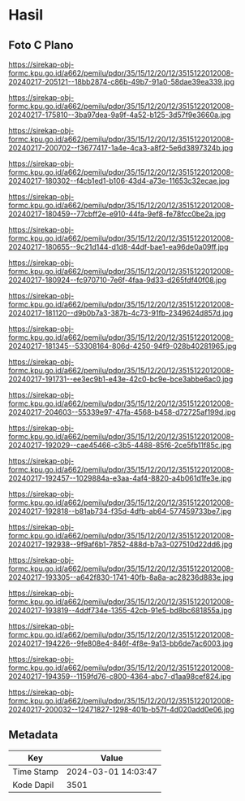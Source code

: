 # Hasil

## Foto C Plano

https://sirekap-obj-formc.kpu.go.id/a662/pemilu/pdpr/35/15/12/20/12/3515122012008-20240217-205121--18bb2874-c86b-49b7-91a0-58dae39ea339.jpg

https://sirekap-obj-formc.kpu.go.id/a662/pemilu/pdpr/35/15/12/20/12/3515122012008-20240217-175810--3ba97dea-9a9f-4a52-b125-3d57f9e3660a.jpg

https://sirekap-obj-formc.kpu.go.id/a662/pemilu/pdpr/35/15/12/20/12/3515122012008-20240217-200702--f3677417-1a4e-4ca3-a8f2-5e6d3897324b.jpg

https://sirekap-obj-formc.kpu.go.id/a662/pemilu/pdpr/35/15/12/20/12/3515122012008-20240217-180302--f4cb1ed1-b106-43d4-a73e-11653c32ecae.jpg

https://sirekap-obj-formc.kpu.go.id/a662/pemilu/pdpr/35/15/12/20/12/3515122012008-20240217-180459--77cbff2e-e910-44fa-9ef8-fe78fcc0be2a.jpg

https://sirekap-obj-formc.kpu.go.id/a662/pemilu/pdpr/35/15/12/20/12/3515122012008-20240217-180655--9c21d144-d1d8-44df-bae1-ea96de0a09ff.jpg

https://sirekap-obj-formc.kpu.go.id/a662/pemilu/pdpr/35/15/12/20/12/3515122012008-20240217-180924--fc970710-7e6f-4faa-9d33-d265fdf40f08.jpg

https://sirekap-obj-formc.kpu.go.id/a662/pemilu/pdpr/35/15/12/20/12/3515122012008-20240217-181120--d9b0b7a3-387b-4c73-91fb-2349624d857d.jpg

https://sirekap-obj-formc.kpu.go.id/a662/pemilu/pdpr/35/15/12/20/12/3515122012008-20240217-181345--53308164-806d-4250-94f9-028b40281965.jpg

https://sirekap-obj-formc.kpu.go.id/a662/pemilu/pdpr/35/15/12/20/12/3515122012008-20240217-191731--ee3ec9b1-e43e-42c0-bc9e-bce3abbe6ac0.jpg

https://sirekap-obj-formc.kpu.go.id/a662/pemilu/pdpr/35/15/12/20/12/3515122012008-20240217-204603--55339e97-47fa-4568-b458-d72725af199d.jpg

https://sirekap-obj-formc.kpu.go.id/a662/pemilu/pdpr/35/15/12/20/12/3515122012008-20240217-192029--cae45466-c3b5-4488-85f6-2ce5fb11f85c.jpg

https://sirekap-obj-formc.kpu.go.id/a662/pemilu/pdpr/35/15/12/20/12/3515122012008-20240217-192457--1029884a-e3aa-4af4-8820-a4b061d1fe3e.jpg

https://sirekap-obj-formc.kpu.go.id/a662/pemilu/pdpr/35/15/12/20/12/3515122012008-20240217-192818--b81ab734-f35d-4dfb-ab64-577459733be7.jpg

https://sirekap-obj-formc.kpu.go.id/a662/pemilu/pdpr/35/15/12/20/12/3515122012008-20240217-192938--9f9af6b1-7852-488d-b7a3-027510d22dd6.jpg

https://sirekap-obj-formc.kpu.go.id/a662/pemilu/pdpr/35/15/12/20/12/3515122012008-20240217-193305--a642f830-1741-40fb-8a8a-ac28236d883e.jpg

https://sirekap-obj-formc.kpu.go.id/a662/pemilu/pdpr/35/15/12/20/12/3515122012008-20240217-193819--4ddf734e-1355-42cb-91e5-bd8bc681855a.jpg

https://sirekap-obj-formc.kpu.go.id/a662/pemilu/pdpr/35/15/12/20/12/3515122012008-20240217-194226--9fe808e4-846f-4f8e-9a13-bb6de7ac6003.jpg

https://sirekap-obj-formc.kpu.go.id/a662/pemilu/pdpr/35/15/12/20/12/3515122012008-20240217-194359--1159fd76-c800-4364-abc7-d1aa98cef824.jpg

https://sirekap-obj-formc.kpu.go.id/a662/pemilu/pdpr/35/15/12/20/12/3515122012008-20240217-200032--12471827-1298-401b-b57f-4d020add0e06.jpg


## Metadata

| Key        | Value               |
| ---------- | ------------------- |
| Time Stamp | 2024-03-01 14:03:47 |
| Kode Dapil | 3501                |



